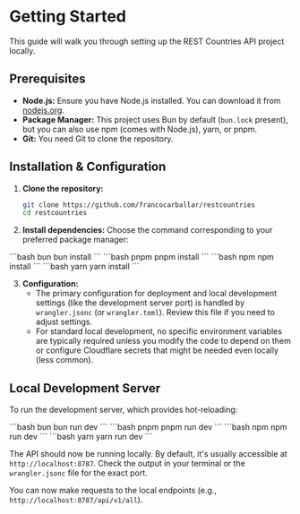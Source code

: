 # Getting Started

This guide will walk you through setting up the REST Countries API project locally.

## Prerequisites

- **Node.js:** Ensure you have Node.js installed. You can download it from [nodejs.org](https://nodejs.org/).
- **Package Manager:** This project uses Bun by default (`bun.lock` present), but you can also use npm (comes with Node.js), yarn, or pnpm.
- **Git:** You need Git to clone the repository.

## Installation & Configuration

1. **Clone the repository:**

   ```bash
   git clone https://github.com/francocarballar/restcountries
   cd restcountries
   ```

2. **Install dependencies:**
   Choose the command corresponding to your preferred package manager:

<CodeGroup>
```bash bun
bun install
```
```bash pnpm
pnpm install
```
```bash npm
npm install
```
```bash yarn
yarn install
```
</CodeGroup>

3. **Configuration:**
   - The primary configuration for deployment and local development settings (like the development server port) is handled by `wrangler.jsonc` (or `wrangler.toml`). Review this file if you need to adjust settings.
   - For standard local development, no specific environment variables are typically required unless you modify the code to depend on them or configure Cloudflare secrets that might be needed even locally (less common).

## Local Development Server

To run the development server, which provides hot-reloading:

<CodeGroup>
```bash bun
bun run dev
```
```bash pnpm
pnpm run dev
```
```bash npm
npm run dev
```
```bash yarn
yarn run dev
```
</CodeGroup>

The API should now be running locally. By default, it's usually accessible at `http://localhost:8787`. Check the output in your terminal or the `wrangler.jsonc` file for the exact port.

You can now make requests to the local endpoints (e.g., `http://localhost:8787/api/v1/all`).
